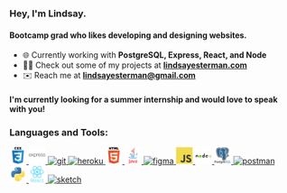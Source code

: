 <h3 align="left">Hey, I'm Lindsay. </h3>

<h4 align="left">Bootcamp grad who likes developing and designing websites.</h4>

-  🌐  Currently working with **PostgreSQL, Express, React, and Node**
- 👩‍💻 Check out some of my projects at **[lindsayesterman.com](http://lindsayesterman.com)**
- ✉️ Reach me at **lindsayesterman@gmail.com**

<h4 align="left">I'm currently looking for a summer internship and would love to speak with you!</h4>

<h3 align="left">Languages and Tools:</h3>

<p align="left"> <a href="https://www.w3schools.com/css/" target="_blank"> <img
            src="https://github.com/devicons/devicon/blob/master/icons/css3/css3-original-wordmark.svg" alt="css3"
            width="30" height="30" /> </a> <a href="https://expressjs.com" target="_blank"> <img
            src="https://github.com/devicons/devicon/blob/master/icons/express/express-original-wordmark.svg"
            alt="express" width="30" height="30" /> </a> <a href="https://git-scm.com/" target="_blank"> <img
            src="https://www.vectorlogo.zone/logos/git-scm/git-scm-icon.svg" alt="git" width="30" height="30" /> </a> <a
        href="https://heroku.com" target="_blank"> <img src="https://www.vectorlogo.zone/logos/heroku/heroku-icon.svg"
            alt="heroku" width="30" height="30" /> </a> <a href="https://www.w3.org/html/" target="_blank"> <img
            src="https://github.com/devicons/devicon/blob/master/icons/html5/html5-original-wordmark.svg" alt="html5"
            width="30" height="30" /> </a> <a href="https://www.java.com" target="_blank"> <img
            src="https://github.com/devicons/devicon/blob/master/icons/java/java-original-wordmark.svg" alt="java"
            width="30" height="30" /> </a> <a href="https://www.figma.com/" target="_blank"> <img 
            src="https://www.vectorlogo.zone/logos/figma/figma-icon.svg" alt="figma"
            width="30" height="30"/> </a> <a href="https://developer.mozilla.org/en-US/docs/Web/JavaScript"
        target="_blank"> <img
            src="https://github.com/devicons/devicon/blob/master/icons/javascript/javascript-original.svg"
            alt="javascript" width="30" height="30" /> </a> <a href="https://nodejs.org" target="_blank"> <img
            src="https://github.com/devicons/devicon/blob/master/icons/nodejs/nodejs-original-wordmark.svg" alt="nodejs"
            width="30" height="30" /> </a> <a href="https://www.postgresql.org" target="_blank"> <img
            src="https://github.com/devicons/devicon/blob/master/icons/postgresql/postgresql-original-wordmark.svg"
            alt="postgresql" width="30" height="30" /> </a> <a href="https://postman.com" target="_blank"> <img
            src="https://www.vectorlogo.zone/logos/getpostman/getpostman-icon.svg" alt="postman" width="30"
            height="30" /> </a> <a href="https://www.python.org" target="_blank"> <img
            src="https://github.com/devicons/devicon/blob/master/icons/python/python-original.svg" alt="python"
            width="30" height="30" /> </a> <a href="https://reactjs.org/" target="_blank"> <img
            src="https://github.com/devicons/devicon/blob/master/icons/react/react-original-wordmark.svg" alt="react"
            width="30" height="30" /> </a> <a href="https://www.sketch.com/" target="_blank"> <img
            src="https://www.vectorlogo.zone/logos/sketchapp/sketchapp-icon.svg" alt="sketch" width="30" height="30" />
    </a> </p>
